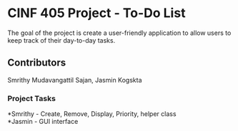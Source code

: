# CINF 405 Project - To-Do List
The goal of the project is create a user-friendly application to allow users to keep track of their day-to-day tasks. 

## Contributors
Smrithy Mudavangattil Sajan, Jasmin Kogskta

### Project Tasks
*Smrithy - Create, Remove, Display, Priority, helper class
<br>
*Jasmin - GUI interface


